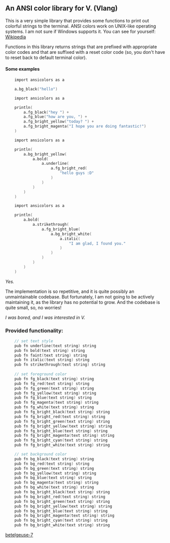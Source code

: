 ## An ANSI color library for V. (Vlang)

This is a very simple library that provides some functions to print out colorful strings to the terminal. ANSI colors work on UNIX-like operating systems. I am not sure if Windows supports it. You can see for yourself: [Wikipedia](https://en.wikipedia.org/wiki/ANSI_escape_code)

Functions in this library returns strings that are prefixed with appropriate color codes and that are suffixed with a reset color code (so, you don't have to reset back to default terminal color).

#### Some examples

```v
    import ansicolors as a

    a.bg_black("hello")
```
```v
    import ansicolors as a

    println(
        a.fg_black("hey ") + 
        a.fg_blue("how are you, ") + 
        a.fg_bright_yellow("today? ") + 
        a.fg_bright_magenta("I hope you are doing fantastic!")
    )
```
```v
    import ansicolors as a

   	println(
		a.bg_bright_yellow(
			a.bold(
				a.underline(
					a.fg_bright_red(
					    "hello guys :D"
					)
				)
			)
		)
	)
```
```v
    import ansicolors as a

    println(
		a.bold(
			a.strikethrough(
				a.fg_bright_blue(
					a.bg_bright_white(
						a.italic(
							"I am glad, I found you."
						)
					)
				)
			)
		)
	)
```

_Yes._

The implementation is so repetitive, and it is quite possibly an unmaintainable codebase. But fortunately, I am not going to be actively maintaining it, as the library has no potential to grow. And the codebase is quite small, so, no worries!

*I was bored, and I was interested in V.*

### Provided functionality: 
```v
    // set text style 
    pub fn underline(text string) string
    pub fn bold(text string) string
    pub fn faint(text string) string
    pub fn italic(text string) string
    pub fn strikethrough(text string) string
    
    // set foreground color 
    pub fn fg_black(text string) string
    pub fn fg_red(text string) string
    pub fn fg_green(text string) string
    pub fn fg_yellow(text string) string
    pub fn fg_blue(text string) string
    pub fn fg_magenta(text string) string
    pub fn fg_white(text string) string
    pub fn fg_bright_black(text string) string
    pub fn fg_bright_red(text string) string
    pub fn fg_bright_green(text string) string
    pub fn fg_bright_yellow(text string) string
    pub fn fg_bright_blue(text string) string
    pub fn fg_bright_magenta(text string) string
    pub fn fg_bright_cyan(text string) string
    pub fn fg_bright_white(text string) string

    // set background color
    pub fn bg_black(text string) string
    pub fn bg_red(text string) string
    pub fn bg_green(text string) string
    pub fn bg_yellow(text string) string
    pub fn bg_blue(text string) string
    pub fn bg_magenta(text string) string
    pub fn bg_white(text string) string
    pub fn bg_bright_black(text string) string
    pub fn bg_bright_red(text string) string
    pub fn bg_bright_green(text string) string
    pub fn bg_bright_yellow(text string) string
    pub fn bg_bright_blue(text string) string
    pub fn bg_bright_magenta(text string) string
    pub fn bg_bright_cyan(text string) string
    pub fn bg_bright_white(text string) string
```

[betelgeuse-7](https://github.com/betelgeuse-7)